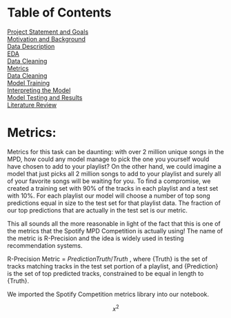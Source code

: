 # Table of Contents
[Project Statement and Goals](https://john-daciuk.github.io/spotify/project-statement-and-goals.html) <br>
[Motivation and Background](https://john-daciuk.github.io/spotify/motivation-and-background.html) <br>
[Data Description](https://john-daciuk.github.io/spotify/data-description.html) <br>
[EDA](https://john-daciuk.github.io/spotify/eda.html) <br>
[Data Cleaning](https://john-daciuk.github.io/spotify/data-cleaning.html) <br>
[Metrics](https://john-daciuk.github.io/spotify/metrics.html) <br>
[Data Cleaning](https://john-daciuk.github.io/spotify/data-cleaning.html) <br>
[Model Training](https://john-daciuk.github.io/spotify/model-training.html) <br>
[Interpreting the Model](https://john-daciuk.github.io/spotify/interpreting-the-model.html) <br>
[Model Testing and Results](https://john-daciuk.github.io/spotify/model-testing-and-results.html) <br>
[Literature Review](https://john-daciuk.github.io/spotify/literature-review.html) <br>

# Metrics:

Metrics for this task can be daunting:  with over 2 million unique songs in the MPD, how could any model manage to pick the one you yourself would have chosen to add to your playlist?  On the other hand, we could imagine a model that just picks all 2 million songs to add to your playlist and surely all of your favorite songs will be waiting for you.  To find a compromise, we created a training set with 90% of the tracks in each playlist and a test set with 10%.  For each playlist our model will choose a number of top song predictions equal in size to the test set for that playlist data.  The fraction of our top predictions that are actually in the test set is our metric.

This all sounds all the more reasonable in light of the fact that this is one of the metrics that the Spotify MPD Competition is actually using!  The name of the metric is R-Precision and the idea is widely used in testing recommendation systems.  

R-Precision Metric =  ${Prediction}  {Truth}   /  {Truth}$ , where {Truth} is the set of tracks matching tracks in the test set portion of a playlist, and {Prediction} is the set of top predicted tracks, constrained to be equal in length to {Truth}.

We imported the Spotify Competition metrics library into our notebook.

$$x^2$$
